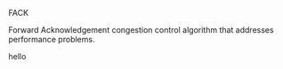 FACK

Forward Acknowledgement congestion control algorithm that addresses performance problems.

hello